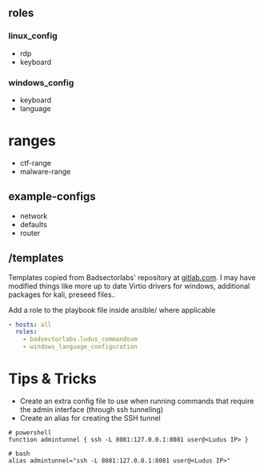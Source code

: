 ## roles
### linux_config
- rdp
- keyboard
### windows_config
- keyboard
- language

# ranges
- ctf-range
- malware-range
 
## example-configs
- network
- defaults
- router

## /templates
Templates copied from Badsectorlabs' repository at [gitlab.com](https://gitlab.com/badsectorlabs/ludus). 
I may have modified things like more up to date Virtio drivers for windows, additional packages for kali, preseed files..

Add a role to the playbook file inside ansible/ where applicable
``` yaml
- hosts: all
  roles:
    - badsectorlabs.ludus_commandovm
    - windows_language_configuration
```

# Tips & Tricks
- Create an extra config file to use when running commands that require the admin interface (through ssh tunneling)
- Create an alias for creating the SSH tunnel

``` shell 
# powershell
function admintunnel { ssh -L 8081:127.0.0.1:8081 user@<Ludus IP> }

# bash
alias admintunnel="ssh -L 8081:127.0.0.1:8081 user@<Ludus IP>"
```